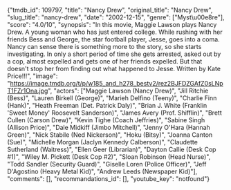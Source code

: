 {"tmdb_id": 109797, "title": "Nancy Drew", "original_title": "Nancy Drew", "slug_title": "nancy-drew", "date": "2002-12-15", "genre": ["Myst\u00e8re"], "score": "4.0/10", "synopsis": "In this movie, Maggie Lawson plays Nancy Drew. A young woman who has just entered college. While rushing with her friends Bess and George, the star football player, Jesse, goes into a coma. Nancy can sense there is something more to the story, so she starts investigating. In only a short period of time she gets arrested, asked out by a cop, almost expelled and gets one of her friends expelled. But that doesn't stop her from finding out what happened to Jesse. Written by Kate Price!!!", "image": "https://image.tmdb.org/t/p/w185_and_h278_bestv2/rez2BJFDZGAfZ0sLNpT1FZr1Ona.jpg", "actors": ["Maggie Lawson (Nancy Drew)", "Jill Ritchie (Bess)", "Lauren Birkell (George)", "Marieh Delfino (Teeny)", "Charlie Finn (Hank)", "Heath Freeman (Det. Patrick Daly)", "Brian J. White (Franklin 'Sweet Money' Roosevelt Sanderson)", "James Avery (Prof. Shifflin)", "Brett Cullen (Carson Drew)", "Kevin Tighe (Coach Jeffries)", "Sabine Singh (Allison Price)", "Dale Midkiff (Jimbo Mitchell)", "Jenny O'Hara (Hannah Green)", "Nick Stabile (Ned Nickerson)", "Hoku (Bitsy)", "Joanna Canton (Sue)", "Michelle Morgan (Jaclyn Kennedy Calberson)", "Claudette Sutherland (Waitress)", "Ellen Geer (Librarian)", "Dayton Callie (Desk Cop #1)", "Wiley M. Pickett (Desk Cop #2)", "Sloan Robinson (Head Nurse)", "Todd Sandler (Security Guard)", "Giselle Loren (Police Officer)", "Jeff D'Agostino (Heavy Metal Kid)", "Andrew Leeds (Newspaper Kid)"], "comments": [], "recommandations_id": [], "youtube_key": "notfound"}